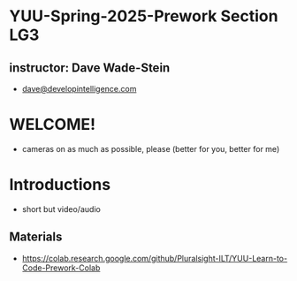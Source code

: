 # YUU-Spring-2025-Prework Section LG3

## instructor: Dave Wade-Stein
* dave@developintelligence.com

# WELCOME!
* cameras on as much as possible, please (better for you, better for me)

# Introductions
* short but video/audio

## Materials
* https://colab.research.google.com/github/Pluralsight-ILT/YUU-Learn-to-Code-Prework-Colab
